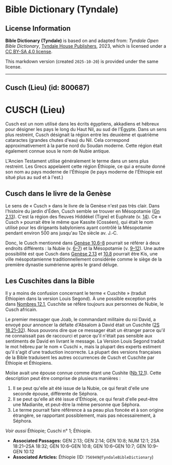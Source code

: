 # Bible Dictionary (Tyndale)

## License Information

**Bible Dictionary (Tyndale)** is based on and adapted from: _Tyndale Open Bible Dictionary_, [Tyndale House Publishers](https://tyndaleopenresources.com/), 2023, which is licensed under a [CC BY-SA 4.0 license](https://creativecommons.org/licenses/by-sa/4.0/legalcode.en).

This markdown version (created `2025-10-20`) is provided under the same license.



--------------------------------

## Cusch (Lieu) (id: 800687)

CUSCH (Lieu)
============

Cusch est un nom utilisé dans les écrits égyptiens, akkadiens et hébreux pour désigner les pays le long du Haut Nil, au sud de l'Égypte. Dans un sens plus restreint, Cusch désignait la région entre les deuxième et quatrième cataractes (grandes chutes d'eau) du Nil. Cela correspond approximativement à la partie nord du Soudan moderne. Cette région était également connue sous le nom de Nubie antique.

L'Ancien Testament utilise généralement le terme dans un sens plus restreint. Les Grecs appelaient cette région Éthiopie, ce qui a ensuite donné son nom au pays moderne de l'Éthiopie (le pays moderne de l'Éthiopie est situé plus au sud et à l'est.)

Cusch dans le livre de la Genèse
--------------------------------

Le sens de « Cusch » dans le livre de la Genèse n'est pas très clair. Dans l'histoire du jardin d'Éden, Cusch semble se trouver en Mésopotamie ([Gn 2\.13](https://ref.ly/Gen2:13)). C'est la région des fleuves Hiddékel (Tigre) et Euphrate (v. [14](https://ref.ly/Gen2:14)). Ce « Cusch » pourrait être le même que Kassite (Cosséen), qui était le nom utilisé pour les dirigeants babyloniens ayant contrôlé la Mésopotamie pendant environ 500 ans jusqu'au 12e siècle av. J.‑C.

Donc, le Cusch mentionné dans [Genèse 10\.6–8](https://ref.ly/Gen10:6-Gen10:8) pourrait se référer à deux endroits différents : la Nubie (v. [6–7](https://ref.ly/Gen10:6-Gen10:7)) et la Mésopotamie (v. [9–12](https://ref.ly/Gen10:9-Gen10:12)). Une autre possibilité est que Cusch dans [Genèse 2\.13](https://ref.ly/Gen2:13) et [10\.8](https://ref.ly/Gen10:8) pourrait être Kis, une ville mésopotamienne traditionnellement considérée comme le siège de la première dynastie sumérienne après le grand déluge.

Les Cuschites dans la Bible
---------------------------

Il y a moins de confusion concernant le terme « Cuschite » (traduit Éthiopien dans la version Louis Segond). À une possible exception près dans [Nombres 12\.1](https://ref.ly/Num12:1), Cuschite se réfère toujours aux personnes de Nubie, le Cusch africain.

Le premier messager que Joab, le commandant militaire du roi David, a envoyé pour annoncer la défaite d'Absalom à David était un Cuschite ([2S 18\.21–32](https://ref.ly/2Sam18:21-2Sam18:32)). Nous pouvons dire que ce messager était un étranger parce qu'il ne connaissait pas de raccourci et parce qu'il n'était pas sensible aux sentiments de David en livrant le message. La Version Louis Segond traduit le mot hébreu par le nom « Cuschi », mais la plupart des experts estiment qu'il s'agit d'une traduction incorrecte. La plupart des versions françaises de la Bible traduisent les autres occurrences de Cusch et Cuschite par Éthiopie et Éthiopiens.

Moïse avait une épouse connue comme étant une Cushite ([Nb 12\.1](https://ref.ly/Num12:1)). Cette description peut être comprise de plusieurs manières :

1. Il se peut qu'elle ait été issue de la Nubie, ce qui ferait d'elle une seconde épouse, différente de Séphora.
2. Il se peut qu'elle ait été issue d'Éthiopie, ce qui ferait d'elle peut\-être une Madianite, et peut\-être la même personne que Séphora.
3. Le terme pourrait faire référence à sa peau plus foncée et à son origine étrangère, se rapportant possiblement, mais pas nécessairement, à Séphora.

*Voir aussi* Éthiopie; Cuschi n° 1; Éthiopie.

* **Associated Passages:** GEN 2:13; GEN 2:14; GEN 10:8; NUM 12:1; 2SA 18:21–2SA 18:32; GEN 10:6–GEN 10:8; GEN 10:6–GEN 10:7; GEN 10:9–GEN 10:12
* **Associated Articles:** Éthiopie (ID: `756949@TyndaleBibleDictionary`)

